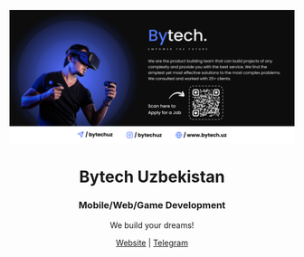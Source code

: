 <a href="https://bytech.uz"><img  src="./profile/banner.png" alt="Bytech's Hero Image"></a>

<p align="center"><h1 align="center">Bytech Uzbekistan</h1></p>

<p align="center"><h3 align="center">Mobile/Web/Game Development</h3></p>

<p align="center">We build your dreams!</p>

<p align="center"><a href="https://bytech.uz">Website</a> | <a href="https://t.me/bytechuz">Telegram</a></p>
